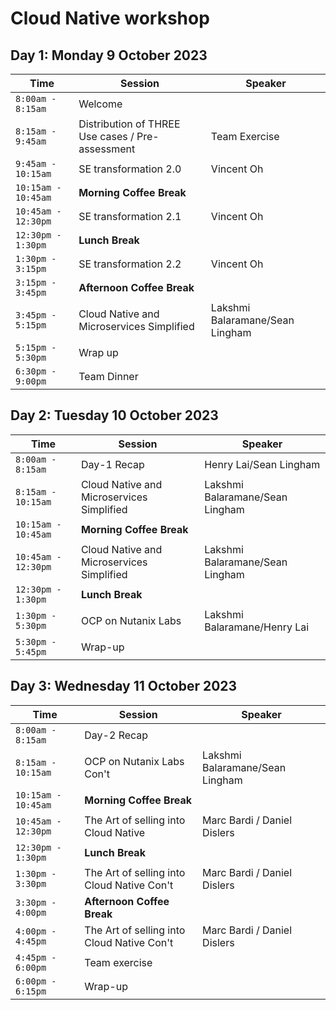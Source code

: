 # Cloud Native workshop

## Day 1: Monday 9 October 2023

|  Time | Session | Speaker |
|-------------------------|--------|----------------|
|`8:00am - 8:15am` | Welcome |
|`8:15am - 9:45am` | Distribution of THREE Use cases / Pre-assessment | Team Exercise|
|`9:45am - 10:15am` | SE transformation 2.0 | Vincent Oh |
|`10:15am - 10:45am`| **Morning Coffee Break** |
|`10:45am - 12:30pm `| SE transformation 2.1 | Vincent Oh |
|`12:30pm - 1:30pm` | **Lunch Break** |
|`1:30pm - 3:15pm`| SE transformation 2.2 | Vincent Oh |
|`3:15pm - 3:45pm`| **Afternoon Coffee Break** |
|`3:45pm - 5:15pm`| Cloud Native and Microservices Simplified | Lakshmi Balaramane/Sean Lingham |
|`5:15pm - 5:30pm` | Wrap up |
|`6:30pm - 9:00pm` | Team Dinner |


## Day 2: Tuesday 10 October 2023

| Time | Session | Speaker |
|-------------------------|----------|----------------|
|`8:00am - 8:15am` | Day-1 Recap | Henry Lai/Sean Lingham |
|`8:15am - 10:15am` | Cloud Native and Microservices Simplified | Lakshmi Balaramane/Sean Lingham |
|`10:15am - 10:45am` | **Morning Coffee Break** |
|`10:45am - 12:30pm `| Cloud Native and Microservices Simplified | Lakshmi Balaramane/Sean Lingham |
|`12:30pm - 1:30pm` | **Lunch Break** |
|`1:30pm - 5:30pm`| OCP on Nutanix Labs | Lakshmi Balaramane/Henry Lai |
|`5:30pm - 5:45pm` | Wrap-up |
                        

## Day 3: Wednesday 11 October 2023


| Time | Session | Speaker |
|-------------------------|----------|----------------|
|`8:00am - 8:15am` | Day-2 Recap |
|`8:15am - 10:15am`| OCP on Nutanix Labs Con't | Lakshmi Balaramane/Sean Lingham |
|`10:15am - 10:45am` | **Morning Coffee Break** |
|`10:45am - 12:30pm `| The Art of selling into Cloud Native | Marc Bardi / Daniel Dislers |
|`12:30pm - 1:30pm` | **Lunch Break** |
|`1:30pm - 3:30pm`| The Art of selling into Cloud Native Con't | Marc Bardi / Daniel Dislers |
|`3:30pm - 4:00pm` | **Afternoon Coffee Break** |
|`4:00pm - 4:45pm`| The Art of selling into Cloud Native Con't | Marc Bardi / Daniel Dislers |
|`4:45pm - 6:00pm` | Team exercise |
|`6:00pm - 6:15pm` | Wrap-up |
